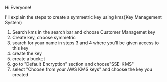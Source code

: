 Hi Everyone!

I'll explain the steps to create a symmetric key using kms(Key Management System)

1. Search kms in the search bar and choose Customer Managemet key
2. Create key, choose symmetric
3. search for your name in steps 3 and 4 where you'll be given access to this key
4. create the key
5. create a bucket
6. go to "Default Encryption" section and choose"SSE-KMS"
7. select "Choose from your AWS KMS keys" and choose the key you created
